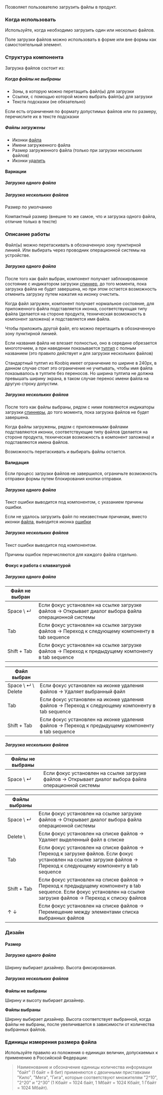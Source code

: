 Позволяет пользователю загрузить файлы в продукт.

<!-- example(file-upload-single-overview) -->

### Когда использовать

Используйте, когда необходимо загрузить один или несколько файлов.

Поле загрузки файлов можно использовать в форме или вне формы как самостоятельный элемент.

### Структура компонента

Загрузка файлов состоит из:

##### Когда файлы не выбраны

-   Зоны, в которую можно перетащить файл(ы) для загрузки
-   Ссылки, с помощью которой можно выбрать файл(ы) для загрузки
-   Текста подсказки (не обязательно)

<div class="kbq-alert kbq-alert_info" style="margin-top: 15px;">
    <i class="kbq kbq-icon kbq-info-circle-o_16 kbq-alert__icon"></i>
    <span> Если есть ограничения по формату допустимых файлов или по размеру, перечислите их в тексте подсказки </span>
</div>

##### Файлы загружены

-   Иконки [файла](/icons?id=file_16)
-   Имени загруженного файла
-   Размер загруженного файла (только при загрузки нескольких файлов)
-   Иконки [удалить](/icons?id=xmark-circle_16)

#### Вариации

##### Загрузка одного файла

<!-- example(file-upload-single-overview) -->

##### Загрузка нескольких файлов

Размер по умолчанию

<!-- example(file-upload-multiple-default-overview) -->

Компактный размер (внешне то же самое, что и загрузка одного файла, отличие только в тексте)

<!-- example(file-upload-multiple-compact-overview) -->

### Описание работы

Файл(ы) можно перетаскивать в обозначенную зону пунктирной линией. Или выбирать через проводник операционной системы на устройстве.

##### Загрузка одного файла

После того как файл выбран, компонент получает заблокированное состояние с индикатором загрузки [спиннер](/components/progress-spinner/overview), до того момента, пока загрузка файла не будет завершена, но при этом остается возможность отменить загрузку путем нажатия на иконку очистить.

Когда файл загружен, компонент получает нормальное состояние, для приложенного файла подставляется иконка, соответствующая типу файла (делается на стороне продукта, техническая возможность в компонент заложена) и подставляется имя файла.

Чтобы приложить другой файл, его можно перетащить в обозначенную зону пунктирной линией.

Если названия файла не влезает полностью, оно в середине обрезается многоточием, а при наведении показывается [тултип](/components/tooltip/overview) с полным названием (это правило действует и для загрузки нескольких файлов)

<div class="kbq-alert kbq-alert_warning" style="margin-top: 15px;">
    <i class="kbq kbq-icon kbq-exclamation-triangle_16 kbq-alert__icon"></i>
    <span> Стандартный тултип из Koobiq имеет ограничение по ширине в 240px, в данном случае стоит это ограничение не учитывать, чтобы имя файла показывалось в тултипе без переносов. Но ширина тултипа не должна превышать ширину экрана, в таком случае перенос имени файла на другую строку допустим. </span>
</div>

##### Загрузка нескольких файлов

После того как файлы выбраны, рядом с ними появляются индикаторы загрузки [спиннеры](/components/progress-spinner/overview), до того момента, пока загрузка файлов не будет завершена.

Когда файлы загружены, рядом с приложенными файлами подставляются иконки, соответствующие типу файлов (делается на стороне продукта, техническая возможность в компонент заложена) и подставляются имена файлов.

Возможность перетаскивать и выбирать файлы остается.

#### Валидация

<div class="kbq-alert kbq-alert_warning" style="margin-top: 15px;">
    <i class="kbq kbq-icon kbq-exclamation-triangle_16 kbq-alert__icon"></i>
    <span> Если процесс загрузки файлов не завершился, ограничьте возможность отправки формы путем блокирования кнопки отправки. </span>
</div>

##### Загрузка одного файла

Текст ошибки выводится под компонентом, с указанием причины ошибки.

Если не удалось загрузить файл по неизвестным причинам, вместо иконки [файла](/icons?id=file_16), выводится иконка [ошибки](/icons?id=exclamation-triangle_16)

<!-- example(file-upload-single-error-overview) -->

##### Загрузка нескольких файлов

Текст ошибки выводится под компонентом.

Причины ошибок перечисляются для каждого файла отдельно.

<!-- example(file-upload-multiple-error-overview) -->

#### Фокус и работа с клавиатурой

##### Загрузка одного файла

| Файл не выбран                                                                      |                                                                                                      |
| ----------------------------------------------------------------------------------- | ---------------------------------------------------------------------------------------------------- |
| <span class="hot-key-button">Space</span> \ <span class="hot-key-button">↵</span>   | Если фокус установлен на ссылке загрузке файлов → Открывает диалог выбора файла операционной системы |
| <span class="hot-key-button">Tab</span>                                             | Если фокус установлен на ссылке загрузке файлов → Переход к следующему компоненту в tab sequence     |
| <span class="hot-key-button">Shift</span> + <span class="hot-key-button">Tab</span> | Если фокус установлен на ссылке загрузке файлов → Переход к предыдущему компоненту в tab sequence    |

| Файл выбран                                                                                                                    |                                                                                                   |
| ------------------------------------------------------------------------------------------------------------------------------ | ------------------------------------------------------------------------------------------------- |
| <span class="hot-key-button">Space</span> \ <span class="hot-key-button">↵</span> \ <span class="hot-key-button">Delete</span> | Если фокус установлен на иконке удаления файлов → Удаляет выбранный файл                          |
| <span class="hot-key-button">Tab</span>                                                                                        | Если фокус установлен на иконке удаления файлов → Переход к следующему компоненту в tab sequence  |
| <span class="hot-key-button">Shift</span> + <span class="hot-key-button">Tab</span>                                            | Если фокус установлен на иконке удаления файлов → Переход к предыдущему компоненту в tab sequence |

##### Загрузка нескольких файлов

| Файлы не выбраны                                                                  |                                                                                                      |
| --------------------------------------------------------------------------------- | ---------------------------------------------------------------------------------------------------- |
| <span class="hot-key-button">Space</span> \ <span class="hot-key-button">↵</span> | Если фокус установлен на ссылке загрузке файлов → Открывает диалог выбора файла операционной системы |

| Файлы выбраны                                                                       |                                                                                                                                                                      |
| ----------------------------------------------------------------------------------- | -------------------------------------------------------------------------------------------------------------------------------------------------------------------- |
| <span class="hot-key-button">Space</span> \ <span class="hot-key-button">↵</span>   | Если фокус установлен на ссылке загрузке файлов → Открывает диалог выбора файла операционной системы                                                                 |
| <span class="hot-key-button">Delete</span> \                                        | Если фокус установлен на списке файлов → Удаляет выделенный файл в списке                                                                                            |
| <span class="hot-key-button">Tab</span>                                             | Если фокус установлен на списке файлов → Переход к загрузке файлов. Если фокус установлен на ссылке загрузке файлов → Переход к следующему компоненту в tab sequence |
| <span class="hot-key-button">Shift</span> + <span class="hot-key-button">Tab</span> | Если фокус установлен на списке файлов → Переход к предыдущему компоненту в tab sequence. Если фокус установлен на ссылке загрузке файлов → Переход к списку файлов  |
| <span class="hot-key-button">↑</span> <span class="hot-key-button">↓</span>         | Если фокус установлен на списке файлов → Перемещение между элементами списка выбранных файлов                                                                        |

### Дизайн

#### Размер

##### Загрузка одного файла

Ширину выбирает дизайнер.
Высота фиксированная.

##### Загрузка нескольких файлов

**Файлы не выбраны**

Ширину и высоту выбирает дизайнер.

**Файлы выбраны**

Ширину выбирает дизайнер.
Высота соответствует выбранной, когда файлы не выбраны, после увеличивается в зависимости от количества выбранных файлов.

### Единицы измерения размера файла

Используйте правило из положения о единицах величин, допускаемых к применению в Российской Федерации:

> Наименование и обозначение единицы количества информации "байт" (1 байт = 8 бит)
> применяются с двоичными приставками "Кило", "Мега", "Гига", которые соответствуют
> множителям "2^10", "2^20" и "2^30" (1 Кбайт = 1024 байт, 1 Мбайт = 1024 Кбайт, 1 Гбайт = 1024
> Мбайт).
